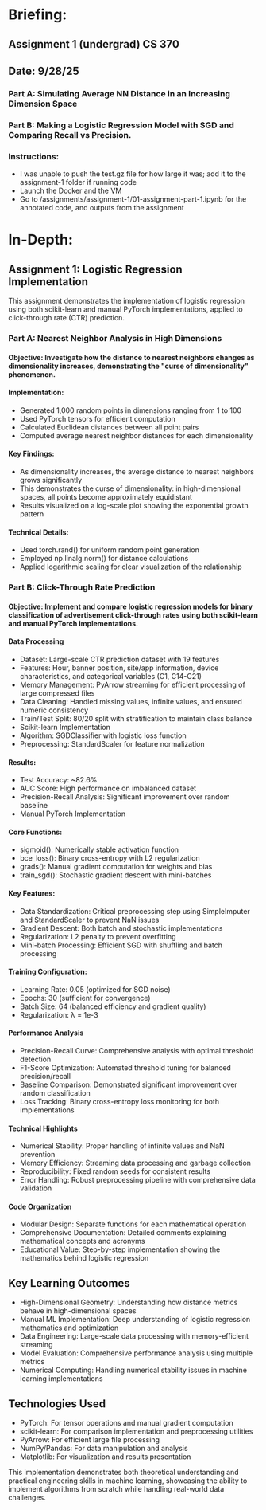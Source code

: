 # Briefing:

## Assignment 1 (undergrad) CS 370 
## Date: 9/28/25


### Part A: Simulating Average NN Distance in an Increasing Dimension Space

### Part B: Making a Logistic Regression Model with SGD and Comparing Recall vs Precision. 

### Instructions: 
- I was unable to push the test.gz file for how large it was; add it to the assignment-1 folder if running code
- Launch the Docker and the VM
- Go to /assignments/assignment-1/01-assignment-part-1.ipynb for the annotated code, and outputs from the assignment



# In-Depth:

## Assignment 1: Logistic Regression Implementation
This assignment demonstrates the implementation of logistic regression using both scikit-learn and manual PyTorch implementations, applied to click-through rate (CTR) prediction.

### Part A: Nearest Neighbor Analysis in High Dimensions
#### Objective: Investigate how the distance to nearest neighbors changes as dimensionality increases, demonstrating the "curse of dimensionality" phenomenon.

#### Implementation:

- Generated 1,000 random points in dimensions ranging from 1 to 100
- Used PyTorch tensors for efficient computation
- Calculated Euclidean distances between all point pairs
- Computed average nearest neighbor distances for each dimensionality
#### Key Findings:

- As dimensionality increases, the average distance to nearest neighbors grows significantly
- This demonstrates the curse of dimensionality: in high-dimensional spaces, all points become approximately equidistant
- Results visualized on a log-scale plot showing the exponential growth pattern
#### Technical Details:

- Used torch.rand() for uniform random point generation
- Employed np.linalg.norm() for distance calculations
- Applied logarithmic scaling for clear visualization of the relationship
### Part B: Click-Through Rate Prediction
#### Objective: Implement and compare logistic regression models for binary classification of advertisement click-through rates using both scikit-learn and manual PyTorch implementations.

#### Data Processing
- Dataset: Large-scale CTR prediction dataset with 19 features
- Features: Hour, banner position, site/app information, device characteristics, and categorical variables (C1, C14-C21)
- Memory Management: PyArrow streaming for efficient processing of large compressed files
- Data Cleaning: Handled missing values, infinite values, and ensured numeric consistency
- Train/Test Split: 80/20 split with stratification to maintain class balance
- Scikit-learn Implementation
- Algorithm: SGDClassifier with logistic loss function
- Preprocessing: StandardScaler for feature normalization
#### Results:
- Test Accuracy: ~82.6%
- AUC Score: High performance on imbalanced dataset
- Precision-Recall Analysis: Significant improvement over random baseline
- Manual PyTorch Implementation
#### Core Functions:

- sigmoid(): Numerically stable activation function
- bce_loss(): Binary cross-entropy with L2 regularization
- grads(): Manual gradient computation for weights and bias
- train_sgd(): Stochastic gradient descent with mini-batches
#### Key Features:

- Data Standardization: Critical preprocessing step using SimpleImputer and StandardScaler to prevent NaN issues
- Gradient Descent: Both batch and stochastic implementations
- Regularization: L2 penalty to prevent overfitting
- Mini-batch Processing: Efficient SGD with shuffling and batch processing
#### Training Configuration:

- Learning Rate: 0.05 (optimized for SGD noise)
- Epochs: 30 (sufficient for convergence)
- Batch Size: 64 (balanced efficiency and gradient quality)
- Regularization: λ = 1e-3
#### Performance Analysis
- Precision-Recall Curve: Comprehensive analysis with optimal threshold detection
- F1-Score Optimization: Automated threshold tuning for balanced precision/recall
- Baseline Comparison: Demonstrated significant improvement over random classification
- Loss Tracking: Binary cross-entropy loss monitoring for both implementations
#### Technical Highlights
- Numerical Stability: Proper handling of infinite values and NaN prevention
- Memory Efficiency: Streaming data processing and garbage collection
- Reproducibility: Fixed random seeds for consistent results
- Error Handling: Robust preprocessing pipeline with comprehensive data validation
#### Code Organization
- Modular Design: Separate functions for each mathematical operation
- Comprehensive Documentation: Detailed comments explaining mathematical concepts and acronyms
- Educational Value: Step-by-step implementation showing the mathematics behind logistic regression
## Key Learning Outcomes
- High-Dimensional Geometry: Understanding how distance metrics behave in high-dimensional spaces
- Manual ML Implementation: Deep understanding of logistic regression mathematics and optimization
- Data Engineering: Large-scale data processing with memory-efficient streaming
- Model Evaluation: Comprehensive performance analysis using multiple metrics
- Numerical Computing: Handling numerical stability issues in machine learning implementations
## Technologies Used
- PyTorch: For tensor operations and manual gradient computation
- scikit-learn: For comparison implementation and preprocessing utilities
- PyArrow: For efficient large file processing
- NumPy/Pandas: For data manipulation and analysis
- Matplotlib: For visualization and results presentation

This implementation demonstrates both theoretical understanding and practical engineering skills in machine learning, showcasing the ability to implement algorithms from scratch while handling real-world data challenges.
